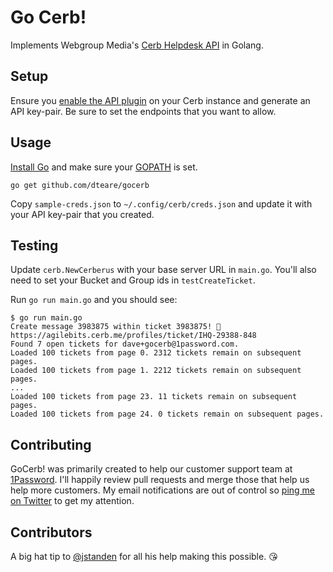 # Go Cerb!

Implements Webgroup Media's [Cerb Helpdesk API](https://cerb.ai/docs/api/) in Golang.

## Setup 

Ensure you [enable the API plugin](https://cerb.ai/guides/api/configure-plugin/) on your Cerb instance and generate an API key-pair. Be sure to set the endpoints that you want to allow.

## Usage

[Install Go](https://golang.org/doc/install) and make sure your [GOPATH](https://golang.org/doc/code.html#GOPATH) is set.

`go get github.com/dteare/gocerb`

Copy `sample-creds.json` to `~/.config/cerb/creds.json` and update it with your API key-pair that you created.

## Testing

Update `cerb.NewCerberus` with your base server URL in `main.go`. You'll also need to set your Bucket and Group ids in `testCreateTicket`.

Run `go run main.go` and you should see:

```
$ go run main.go
Create message 3983875 within ticket 3983875! 💌 https://agilebits.cerb.me/profiles/ticket/IHQ-29388-848
Found 7 open tickets for dave+gocerb@1password.com.
Loaded 100 tickets from page 0. 2312 tickets remain on subsequent pages.
Loaded 100 tickets from page 1. 2212 tickets remain on subsequent pages.
...
Loaded 100 tickets from page 23. 11 tickets remain on subsequent pages.
Loaded 100 tickets from page 24. 0 tickets remain on subsequent pages.
```

## Contributing

GoCerb! was primarily created to help our customer support team at [1Password](https://1password.com). I'll happily review pull requests and merge those that help us help more customers. My email notifications are out of control so [ping me on Twitter](https://twitter.com/dteare) to get my attention. 

## Contributors

A big hat tip to [@jstanden](https://github.com/jstanden) for all his help making this possible. 😘
